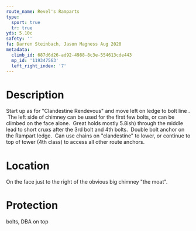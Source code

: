 ```yaml
---
route_name: Revel's Ramparts
type:
  sport: true
  tr: true
yds: 5.10c
safety: ''
fa: Darren Steinbach, Jason Magness Aug 2020
metadata:
  climb_id: 687d6d26-ad92-4988-8c3e-554613cde443
  mp_id: '119347563'
  left_right_index: '7'
---
```

# Description
Start up as for "Clandestine Rendevous" and move left on ledge to bolt line .  The left side of chimney can be used for the first few bolts, or can be climbed on the face alone.  Great holds mostly 5.8ish) through the middle lead to short cruxs after the 3rd bolt and 4th bolts.  Double bolt anchor on the Rampart ledge.  Can use chains on "clandestine" to lower, or continue to top of tower (4th class) to access all other route anchors.

# Location
On the face just to the right of the obvious big chimney "the moat".

# Protection
bolts, DBA on top
